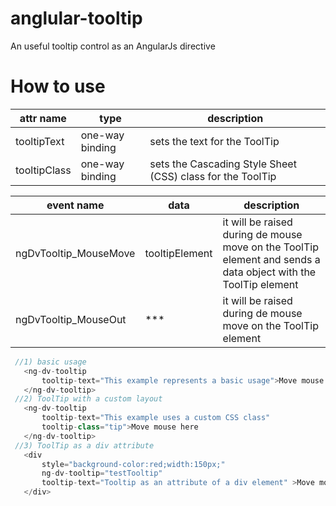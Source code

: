 # anglular-tooltip
An useful tooltip control as an AngularJs directive

# How to use

  attr name   |     type        |   description    
--------------| ----------------|-------------------------------------------------------------------
tooltipText   | one-way binding | sets the text for the ToolTip
tooltipClass  | one-way binding | sets the Cascading Style Sheet (CSS) class for the ToolTip

  event name            |     data        |   description    
--------------          | ----------------|-------------------------------------------------------------------
ngDvTooltip_MouseMove   | tooltipElement  | it will be raised during de mouse move on the ToolTip element and sends a data object with the ToolTip element
ngDvTooltip_MouseOut    |       ***       | it will be raised during de mouse move on the ToolTip element




```javascript
 //1) basic usage
   <ng-dv-tooltip
       tooltip-text="This example represents a basic usage">Move mouse here
   </ng-dv-tooltip>
 //2) ToolTip with a custom layout
   <ng-dv-tooltip
       tooltip-text="This example uses a custom CSS class"
       tooltip-class="tip">Move mouse here
   </ng-dv-tooltip>
 //3) ToolTip as a div attribute
   <div
       style="background-color:red;width:150px;"
       ng-dv-tooltip="testTooltip"
       tooltip-text="Tooltip as an attribute of a div element" >Move mouse here
   </div>
```
